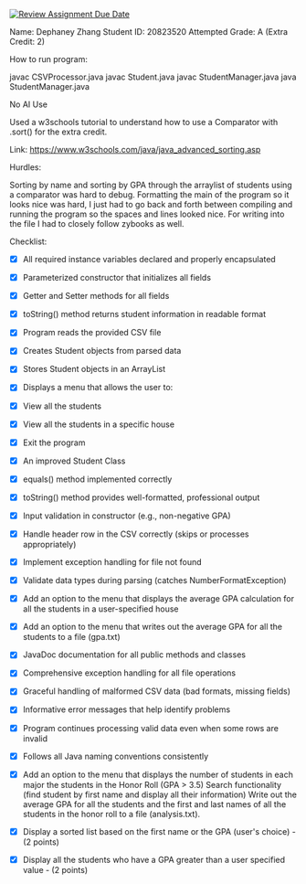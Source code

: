 [![Review Assignment Due Date](https://classroom.github.com/assets/deadline-readme-button-22041afd0340ce965d47ae6ef1cefeee28c7c493a6346c4f15d667ab976d596c.svg)](https://classroom.github.com/a/mCU4vxo6)

Name: Dephaney Zhang
Student ID: 20823520
Attempted Grade: A (Extra Credit: 2)

How to run program: 

javac CSVProcessor.java
javac Student.java
javac StudentManager.java
java StudentManager.java

No AI Use

Used a w3schools tutorial to understand how to use a Comparator with .sort() for the extra credit.

Link: https://www.w3schools.com/java/java_advanced_sorting.asp


Hurdles:

Sorting by name and sorting by GPA through the arraylist of students using a comparator was hard to debug. Formatting the main of the program so it looks nice was hard, I just had to go back and forth between compiling and running the program so the spaces and lines looked nice. For writing into the file I had to closely follow zybooks as well. 


Checklist:

- [X] All required instance variables declared and properly encapsulated
- [X] Parameterized constructor that initializes all fields
- [X] Getter and Setter methods for all fields
- [X] toString() method returns student information in readable format
- [X] Program reads the provided CSV file
- [X] Creates Student objects from parsed data
- [X] Stores Student objects in an ArrayList
- [X] Displays a menu that allows the user to:
- [X] View all the students
- [X] View all the students in a specific house
- [X] Exit the program

- [X] An improved Student Class
- [X] equals() method implemented correctly
- [X] toString() method provides well-formatted, professional output
- [X] Input validation in constructor (e.g., non-negative GPA)
- [X] Handle header row in the CSV correctly (skips or processes appropriately)
- [X] Implement exception handling for file not found
- [X] Validate data types during parsing (catches NumberFormatException)
- [X] Add an option to the menu that displays the average GPA calculation for all the students in a user-specified house
- [X] Add an option to the menu that writes out the average GPA for all the students to a file (gpa.txt)
- [X] JavaDoc documentation for all public methods and classes

- [X] Comprehensive exception handling for all file operations
- [X] Graceful handling of malformed CSV data (bad formats, missing fields)
- [X] Informative error messages that help identify problems
- [X] Program continues processing valid data even when some rows are invalid
- [X] Follows all Java naming conventions consistently
- [X] Add an option to the menu that displays
	the number of students in each major
	the students in the Honor Roll (GPA > 3.5)
	Search functionality (find student by first name and display all their information)
	Write out the average GPA for all the students and the first and last names of all the students in the honor roll to a file (analysis.txt).

- [X] Display a sorted list based on the first name or the GPA (user's choice) - (2 points)
- [X] Display all the students who have a GPA greater than a user specified value - (2 points)

